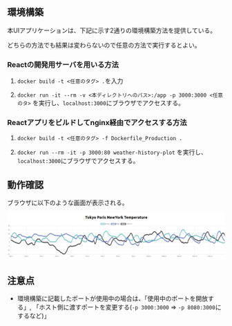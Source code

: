 ## 環境構築

本UIアプリケーションは、下記に示す2通りの環境構築方法を提供している。

どちらの方法でも結果は変わらないので任意の方法で実行するとよい。

### Reactの開発用サーバを用いる方法

1. `docker build -t <任意のタグ> .`を入力

2. `docker run -it --rm -v <本ディレクトリへのパス>:/app -p 3000:3000 <任意のタ>` を実行し、`localhost:3000`にブラウザでアクセスする。

### Reactアプリをビルドしてnginx経由でアクセスする方法

1. `docker build -t <任意のタグ> -f Dockerfile_Production .`

2. `docker run --rm -it -p 3000:80 weather-history-plot` を実行し、`localhost:3000`にブラウザでアクセスする。


## 動作確認

ブラウザに以下のような画面が表示される。

![example](./README_IMG/example.png)

## 注意点

- 環境構築に記載したポートが使用中の場合は、「使用中のポートを開放する」, 「ホスト側に渡すポートを変更する(`-p 3000:3000` => `-p 8080:3000`にするなど)」
